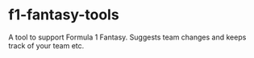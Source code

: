 # f1-fantasy-tools
A tool to support Formula 1 Fantasy. Suggests team changes and keeps track of your team etc.
